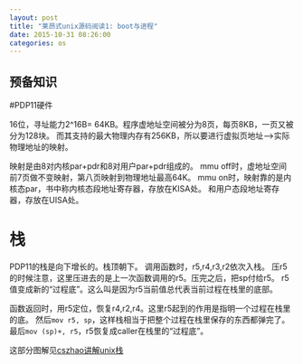 ```yaml
---
layout: post
title: "莱昂式unix源码阅读1: boot与进程"
date: 2015-10-31 08:26:00
categories: os
---
```


## 预备知识

#PDP11硬件

16位，寻址能力2^16B= 64KB。程序虚地址空间被分为8页，每页8KB，一页又被分为128块。
而其支持的最大物理内存有256KB，所以要进行虚拟页地址-->实际物理地址的映射。

映射是由8对内核par+pdr和8对用户par+pdr组成的。
mmu off时，虚地址空间前7页做不变映射，第八页映射到物理地址最高64K。
mmu on时，映射靠的是内核态par，书中称内核态段地址寄存器，存放在KISA处。
和用户态段地址寄存器，存放在UISA处。

# 栈

PDP11的栈是向下增长的。栈顶朝下。
调用函数时，r5,r4,r3,r2依次入栈。
压r5的时候注意，这里压进去的是上一次函数调用的r5。压完之后，把sp付给r5。
r5值变成新的“过程底”。这么叫是因为r5当前值总代表当前过程在栈里的底部。

函数返回时，用r5定位，恢复r4,r2,r4。这里r5起到的作用是指明一个过程在栈里的底。
然后`mov r5, sp`，这样栈相当于把整个过程在栈里保存的东西都弹完了。
最后`mov (sp)+, r5`，r5恢复成caller在栈里的“过程底”。

这部分图解见[cszhao讲解unix栈](http://blog.csdn.net/cszhao1980/article/details/7572908)


